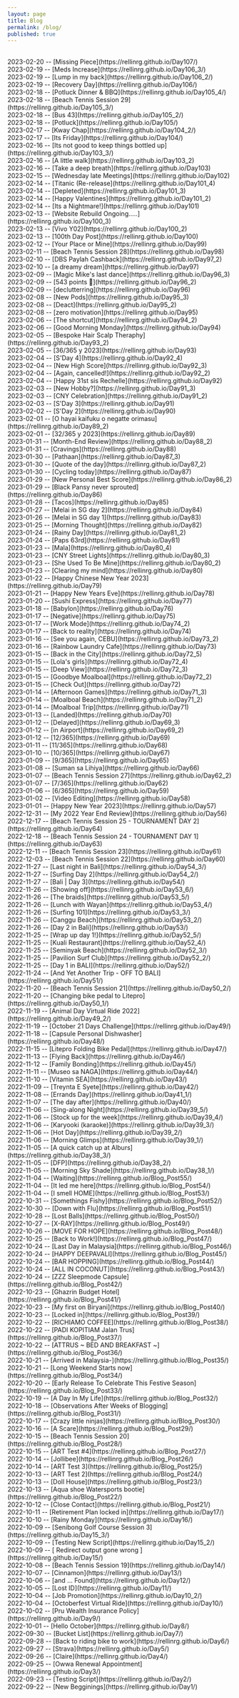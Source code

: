 ```yaml
---
layout: page
title: Blog
permalink: /blog/
published: true
---
```

<br>
2023-02-20 -- [Missing Piece](https://rellinrg.github.io/Day107/)
<br>
2023-02-19 -- [Meds Increase](https://rellinrg.github.io/Day106_3/)
<br>
2023-02-19 -- [Lump in my back](https://rellinrg.github.io/Day106_2/)
<br>
2023-02-19 -- [Recovery Day](https://rellinrg.github.io/Day106/)
<br>
2023-02-18 -- [Potluck Dinner & BBQ](https://rellinrg.github.io/Day105_4/)
<br>
2023-02-18 -- [Beach Tennis Session 29](https://rellinrg.github.io/Day105_3/)
<br>
2023-02-18 -- [Bus 43](https://rellinrg.github.io/Day105_2/)
<br>
2023-02-18 -- [Potluck](https://rellinrg.github.io/Day105/)
<br>
2023-02-17 -- [Kway Chap](https://rellinrg.github.io/Day104_2/)
<br>
2023-02-17 -- [Its Friday](https://rellinrg.github.io/Day104/)
<br>
2023-02-16 -- [Its not good to keep things bottled up](https://rellinrg.github.io/Day103_3/)
<br>
2023-02-16 -- [A little walk](https://rellinrg.github.io/Day103_2)
<br>
2023-02-16 -- [Take a deep breath](https://rellinrg.github.io/Day103)
<br>
2023-02-15 -- [Wednesday late Meetings](https://rellinrg.github.io/Day102)
<br>
2023-02-14 -- [Titanic (Re-release](https://rellinrg.github.io/Day101_4)
<br>
2023-02-14 -- [Depleted](https://rellinrg.github.io/Day101_3)
<br>
2023-02-14 -- [Happy Valentines](https://rellinrg.github.io/Day101_2)
<br>
2023-02-14 -- [Its a Nightmare!](https://rellinrg.github.io/Day101)
<br>
2023-02-13 -- [Website Rebuild Ongoing.....](https://rellinrg.github.io/Day100_3)
<br>
2023-02-13 -- [Vivo Y02](https://rellinrg.github.io/Day100_2)
<br>
2023-02-13 -- [100th Day Post](https://rellinrg.github.io/Day100)
<br>
2023-02-12 -- [Your Place or Mine](https://rellinrg.github.io/Day99)
<br>
2023-02-11 -- [Beach Tennis Session 28](https://rellinrg.github.io/Day98)
<br>
2023-02-10 -- [DBS Paylah Cashback](https://rellinrg.github.io/Day97_2)
<br>
2023-02-10 -- [a dreamy dream](https://rellinrg.github.io/Day97)
<br>
2023-02-09 -- [Magic Mike's last dance](https://rellinrg.github.io/Day96_3)
<br>
2023-02-09 -- [543 points 🏀](https://rellinrg.github.io/Day96_2)
<br>
2023-02-09 -- [declutterring](https://rellinrg.github.io/Day96)
<br>
2023-02-08 -- [New Pods](https://rellinrg.github.io/Day95_3)
<br>
2023-02-08 -- [Deact](https://rellinrg.github.io/Day95_2)
<br>
2023-02-08 -- [zero motivation](https://rellinrg.github.io/Day95)
<br>
2023-02-06 -- [The shortcut](https://rellinrg.github.io/Day94_2)
<br>
2023-02-06 -- [Good Morning Monday](https://rellinrg.github.io/Day94)
<br>
2023-02-05 -- [Bespoke Hair Scalp Theraphy](https://rellinrg.github.io/Day93_2)
<br>
2023-02-05 -- [36/365 y 2023](https://rellinrg.github.io/Day93)
<br>
2023-02-04 -- [S'Day 4](https://rellinrg.github.io/Day92_4)
<br>
2023-02-04 -- [New High Score](https://rellinrg.github.io/Day92_3)
<br>
2023-02-04 -- [Again, cancelled!](https://rellinrg.github.io/Day92_2)
<br>
2023-02-04 -- [Happy 31st sis Rechelle](https://rellinrg.github.io/Day92)
<br>
2023-02-03 -- [New Hobby?](https://rellinrg.github.io/Day91_3)
<br>
2023-02-03 -- [CNY Celebration](https://rellinrg.github.io/Day91_2)
<br>
2023-02-03 -- [S'Day 3](https://rellinrg.github.io/Day91)
<br>
2023-02-02 -- [S'Day 2](https://rellinrg.github.io/Day90)
<br>
2023-02-01 -- [O hayai kaifuku o negatte orimasu](https://rellinrg.github.io/Day89_2)
<br>
2023-02-01 -- [32/365 y 2023](https://rellinrg.github.io/Day89)
<br>
2023-01-31 -- [Month-End Review](https://rellinrg.github.io/Day88_2)
<br>
2023-01-31 -- [Cravings](https://rellinrg.github.io/Day88)
<br>
2023-01-30 -- [Pathaan](https://rellinrg.github.io/Day87_3)
<br>
2023-01-30 -- [Quote of the day](https://rellinrg.github.io/Day87_2)
<br>
2023-01-30 -- [Cycling today](https://rellinrg.github.io/Day87)
<br>
2023-01-29 -- [New Personal Best Score](https://rellinrg.github.io/Day86_2)
<br>
2023-01-29 -- [Black Pansy never sprouted](https://rellinrg.github.io/Day86)
<br>
2023-01-28 -- [Tacos](https://rellinrg.github.io/Day85)
<br>
2023-01-27 -- [Melai in SG day 2](https://rellinrg.github.io/Day84)
<br>
2023-01-26 -- [Melai in SG day 1](https://rellinrg.github.io/Day83)
<br>
2023-01-25 -- [Morning Thought](https://rellinrg.github.io/Day82)
<br>
2023-01-24 -- [Rainy Day](https://rellinrg.github.io/Day81_2)
<br>
2023-01-24 -- [Paps 63rd](https://rellinrg.github.io/Day81)
<br>
2023-01-23 -- [Mala](https://rellinrg.github.io/Day80_4)
<br>
2023-01-23 -- [CNY Street Lights](https://rellinrg.github.io/Day80_3)
<br>
2023-01-23 -- [She Used To Be Mine](https://rellinrg.github.io/Day80_2)
<br>
2023-01-23 -- [Clearing my mind](https://rellinrg.github.io/Day80)
<br>
2023-01-22 -- [Happy Chinese New Year 2023](https://rellinrg.github.io/Day79)
<br>
2023-01-21 -- [Happy New Years Eve](https://rellinrg.github.io/Day78)
<br>
2023-01-20 -- [Sushi Express](https://rellinrg.github.io/Day77)
<br>
2023-01-18 -- [Babylon](https://rellinrg.github.io/Day76)
<br>
2023-01-17 -- [Negative](https://rellinrg.github.io/Day75)
<br>
2023-01-17 -- [Work Mode](https://rellinrg.github.io/Day74_2)
<br>
2023-01-17 -- [Back to reality](https://rellinrg.github.io/Day74)
<br>
2023-01-16 -- [See you again, CEBU](https://rellinrg.github.io/Day73_2)
<br>
2023-01-16 -- [Rainbow Laundry Cafe](https://rellinrg.github.io/Day73)
<br>
2023-01-15 -- [Back in the City](https://rellinrg.github.io/Day72_5)
<br>
2023-01-15 -- [Lola's girls](https://rellinrg.github.io/Day72_4)
<br>
2023-01-15 -- [Deep View](https://rellinrg.github.io/Day72_3)
<br>
2023-01-15 -- [Goodbye Moalboal](https://rellinrg.github.io/Day72_2)
<br>
2023-01-15 -- [Check Out](https://rellinrg.github.io/Day72)
<br>
2023-01-14 -- [Afternoon Games](https://rellinrg.github.io/Day71_3)
<br>
2023-01-14 -- [Moalboal Beach](https://rellinrg.github.io/Day71_2)
<br>
2023-01-14 -- [Moalboal Trip](https://rellinrg.github.io/Day71)
<br>
2023-01-13 -- [Landed](https://rellinrg.github.io/Day70)
<br>
2023-01-12 -- [Delayed](https://rellinrg.github.io/Day69_3)
<br>
2023-01-12 -- [in Airport](https://rellinrg.github.io/Day69_2)
<br>
2023-01-12 -- [12/365](https://rellinrg.github.io/Day69)
<br>
2023-01-11 -- [11/365](https://rellinrg.github.io/Day68)
<br>
2023-01-10 -- [10/365](https://rellinrg.github.io/Day67)
<br>
2023-01-09 -- [9/365](https://rellinrg.github.io/Day65)
<br>
2023-01-08 -- [Suman sa Lihiya](https://rellinrg.github.io/Day66)
<br>
2023-01-07 -- [Beach Tennis Session 27](https://rellinrg.github.io/Day62_2)
<br>
2023-01-07 -- [7/365](https://rellinrg.github.io/Day62)
<br>
2023-01-06 -- [6/365](https://rellinrg.github.io/Day59)
<br>
2023-01-02 -- [Video Editing](https://rellinrg.github.io/Day58)
<br>
2023-01-01 -- [Happy New Year 2023](https://rellinrg.github.io/Day57)
<br>
2022-12-31 -- [My 2022 Year End Review](https://rellinrg.github.io/Day56)
<br>
2022-12-17 -- [Beach Tennis Session 25 - TOURNAMENT DAY 2](https://rellinrg.github.io/Day64)
<br>
2022-12-18 -- [Beach Tennis Session 24 - TOURNAMENT DAY 1](https://rellinrg.github.io/Day63)
<br>
2022-12-11 -- [Beach Tennis Session 23](https://rellinrg.github.io/Day61)
<br>
2022-12-03 -- [Beach Tennis Session 22](https://rellinrg.github.io/Day60)
<br>
2022-11-27 -- [Last night in Bali](https://rellinrg.github.io/Day54_3/)
<br>
2022-11-27 -- [Surfing Day 2](https://rellinrg.github.io/Day54_2/)
<br>
2022-11-27 -- [Bali | Day 3](https://rellinrg.github.io/Day54/)
<br>
2022-11-26 -- [Showing off](https://rellinrg.github.io/Day53_6/)
<br>
2022-11-26 -- [The braids](https://rellinrg.github.io/Day53_5/)
<br>
2022-11-26 -- [Lunch with Wayan](https://rellinrg.github.io/Day53_4/)
<br>
2022-11-26 -- [Surfing 101](https://rellinrg.github.io/Day53_3/)
<br>
2022-11-26 -- [Canggu Beach](https://rellinrg.github.io/Day53_2/)
<br>
2022-11-26 -- [Day 2 in Bali](https://rellinrg.github.io/Day53/)
<br>
2022-11-25 -- [Wrap up day 1!](https://rellinrg.github.io/Day52_5/)
<br>
2022-11-25 -- [Kuali Restaurant](https://rellinrg.github.io/Day52_4/)
<br>
2022-11-25 -- [Seminyak Beach](https://rellinrg.github.io/Day52_3/)
<br>
2022-11-25 -- [Pavilion Surf Club](https://rellinrg.github.io/Day52_2/)
<br>
2022-11-25 -- [Day 1 in BALI](https://rellinrg.github.io/Day52/)
<br>
2022-11-24 -- [And Yet Another Trip - OFF TO BALI](https://rellinrg.github.io/Day51/)
<br>
2022-11-20 -- [Beach Tennis Session 21](https://rellinrg.github.io/Day50_2/)
<br>
2022-11-20 -- [Changing bike pedal to Litepro](https://rellinrg.github.io/Day50_1/)
<br>
2022-11-19 -- [Animal Day Virtual Ride 2022](https://rellinrg.github.io/Day49_2/)
<br>
2022-11-19 -- [October 21 Days Challenge](https://rellinrg.github.io/Day49/)
<br>
2022-11-18 -- [Capsule Personal Dishwasher](https://rellinrg.github.io/Day48/)
<br>
2022-11-15 -- [Litepro Folding Bike Pedal](https://rellinrg.github.io/Day47/)
<br>
2022-11-13 -- [Flying Back](https://rellinrg.github.io/Day46/)
<br>
2022-11-12 -- [Family Bonding](https://rellinrg.github.io/Day45/)
<br>
2022-11-11 -- [Museo sa NAGA](https://rellinrg.github.io/Day44/)
<br>
2022-11-10 -- [Vitamin SEA](https://rellinrg.github.io/Day43/)
<br>
2022-11-09 -- [Treynta E Syete](https://rellinrg.github.io/Day42/)
<br>
2022-11-08 -- [Errands Day](https://rellinrg.github.io/Day41_1/)
<br>
2022-11-07 -- [The day after](https://rellinrg.github.io/Day40/)
<br>
2022-11-06 -- [Sing-along Night](https://rellinrg.github.io/Day39_5/)
<br>
2022-11-06 -- [Stock up for the week](https://rellinrg.github.io/Day39_4/)
<br>
2022-11-06 -- [Karyooki (karaoke)](https://rellinrg.github.io/Day39_3/)
<br>
2022-11-06 -- [Hot Day](https://rellinrg.github.io/Day39_2/)
<br>
2022-11-06 -- [Morning Glimps](https://rellinrg.github.io/Day39_1/)
<br>
2022-11-05 -- [A quick catch up at Alburs](https://rellinrg.github.io/Day38_3/)
<br>
2022-11-05 -- [DFP](https://rellinrg.github.io/Day38_2/)
<br>
2022-11-05 -- [Morning Sky Shade](https://rellinrg.github.io/Day38_1/)
<br>
2022-11-04 -- [Waiting](https://rellinrg.github.io/Blog_Post55/)
<br>
2022-11-04 -- [It led me here](https://rellinrg.github.io/Blog_Post54/)
<br>
2022-11-04 -- [I smell HOME](https://rellinrg.github.io/Blog_Post53/)
<br>
2022-10-31 -- [Somethings Fishy](https://rellinrg.github.io/Blog_Post52/)
<br>
2022-10-30 -- [Down with Flu](https://rellinrg.github.io/Blog_Post51/)
<br>
2022-10-28 -- [Lost Balls](https://rellinrg.github.io/Blog_Post50/)
<br>
2022-10-27 -- [X-RAY](https://rellinrg.github.io/Blog_Post49/)
<br>
2022-10-26 -- [MOVE FOR HOPE](https://rellinrg.github.io/Blog_Post48/)
<br>
2022-10-25 -- [Back to Work!](https://rellinrg.github.io/Blog_Post47/)
<br>
2022-10-24 -- [Last Day in Malaysia](https://rellinrg.github.io/Blog_Post46/)
<br>
2022-10-24 -- [HAPPY DEEPAVALI](https://rellinrg.github.io/Blog_Post45/)
<br>
2022-10-24 -- [BAR HOPPING](https://rellinrg.github.io/Blog_Post44/)
<br>
2022-10-24 -- [ALL IN COCONUT](https://rellinrg.github.io/Blog_Post43/)
<br>
2022-10-24 -- [ZZZ Sleepmode Capsule](https://rellinrg.github.io/Blog_Post42/)
<br>
2022-10-23 -- [Ghazrin Budget Hotel](https://rellinrg.github.io/Blog_Post41/)
<br>
2022-10-23 -- [My first on Biryani](https://rellinrg.github.io/Blog_Post40/)
<br>
2022-10-23 -- [Locked in](https://rellinrg.github.io/Blog_Post39/)
<br>
2022-10-22 -- [RICHIAMO COFFEE](https://rellinrg.github.io/Blog_Post38/)
<br>
2022-10-22 -- [PADI KOPITIAM Jalan Trus](https://rellinrg.github.io/Blog_Post37/)
<br>
2022-10-22 -- [ATTRUS ~ BED AND BREAKFAST ~](https://rellinrg.github.io/Blog_Post36/)
<br>
2022-10-21 -- [Arrived in Malaysia-](https://rellinrg.github.io/Blog_Post35/)
<br>
2022-10-21 -- [Long Weekend Starts now](https://rellinrg.github.io/Blog_Post34/)
<br>
2022-10-20 -- [Early Release To Celebrate This Festive Season](https://rellinrg.github.io/Blog_Post33/)
<br>
2022-10-19 -- [A Day In My Life](https://rellinrg.github.io/Blog_Post32/)
<br>
2022-10-18 -- [Observations After Weeks of Blogging](https://rellinrg.github.io/Blog_Post31/)
<br>
2022-10-17 -- [Crazy little ninjas](https://rellinrg.github.io/Blog_Post30/)
<br>
2022-10-16 -- [A Scare](https://rellinrg.github.io/Blog_Post29/)
<br>
2022-10-15 -- [Beach Tennis Session 20](https://rellinrg.github.io/Blog_Post28/)
<br>
2022-10-15 -- [ART Test #4](https://rellinrg.github.io/Blog_Post27/)
<br>
2022-10-14 -- [Jollibee](https://rellinrg.github.io/Blog_Post26/)
<br>
2022-10-14 -- [ART Test 3](https://rellinrg.github.io/Blog_Post25/)
<br>
2022-10-13 -- [ART Test 2](https://rellinrg.github.io/Blog_Post24/)
<br>
2022-10-13 -- [Doll House](https://rellinrg.github.io/Blog_Post23/)
<br>
2022-10-13 -- [Aqua shoe Watersports bootie](https://rellinrg.github.io/Blog_Post22/)
<br>
2022-10-12 -- [Close Contact](https://rellinrg.github.io/Blog_Post21/)
<br>
2022-10-11 -- [Retirement Plan locked in](https://rellinrg.github.io/Day17/)
<br>
2022-10-10 -- [Rainy Monday](https://rellinrg.github.io/Day16/)
<br>
2022-10-09 -- [Senibong Golf Course Session 3](https://rellinrg.github.io/Day15_3/)
<br>
2022-10-09 -- [Testing New Script](https://rellinrg.github.io/Day15_2/)
<br>
2022-10-09 -- [ Redirect output gone wrong ](https://rellinrg.github.io/Day15/)
<br>
2022-10-08 -- [Beach Tennis Session 19](https://rellinrg.github.io/Day14/)
<br>
2022-10-07 -- [Cinnamon](https://rellinrg.github.io/Day13/)
<br>
2022-10-06 -- [and ... Found](https://rellinrg.github.io/Day12/)
<br>
2022-10-05 -- [Lost ID](https://rellinrg.github.io/Day11/)
<br>
2022-10-04 -- [Job Promotion](https://rellinrg.github.io/Day10_2/)
<br>
2022-10-04 -- [Octoberfest Virtual Ride](https://rellinrg.github.io/Day10/)
<br>
2022-10-02 -- [Pru Wealth Insurance Policy](https://rellinrg.github.io/Day9/)
<br>
2022-10-01 -- [Hello October](https://rellinrg.github.io/Day8/)
<br>
2022-09-30 -- [Bucket List](https://rellinrg.github.io/Day7/)
<br>
2022-09-28 -- [Back to riding bike to work](https://rellinrg.github.io/Day6/)
<br>
2022-09-27 -- [Strava](https://rellinrg.github.io/Day5/)
<br>
2022-09-26 -- [Claire](https://rellinrg.github.io/Day4/)
<br>
2022-09-25 -- [Owwa Renewal Appointment](https://rellinrg.github.io/Day3/)
<br>
2022-09-23 -- [Testing Script](https://rellinrg.github.io/Day2/)
<br>
2022-09-22 -- [New Begginings](https://rellinrg.github.io/Day1/)
<br>
